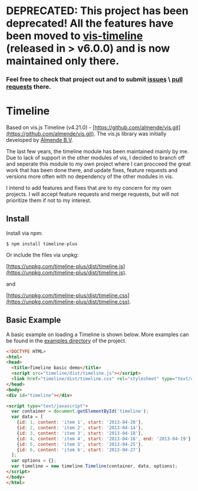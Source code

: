 # DEPRECATED: This project has been deprecated! All the features have been moved to [vis-timeline](https://github.com/visjs/vis-timeline) (released in > v6.0.0) and is now maintained only there. 

### Feel free to check that project out and to submit [issues](https://github.com/visjs/vis-timeline/issues) \ [pull requests](https://github.com/visjs/vis-timeline/pulls) there.





# Timeline

Based on vis.js Timeline (v4.21.0) - [https://github.com/almende/vis.git](https://github.com/almende/vis.git).
The vis.js library was initially developed by [Almende B.V](http://almende.com).

The last few years, the timeline module has been maintained mainly by me. Due to lack of support in the other modules of vis, I decided to branch off and seperate this module to my own project where I can procceed the great work that has been done there, and update fixes, feature requests and versions more often with no dependency of the other modules in vis.

I intend to add features and fixes that are to my concern for my own projects. I will accept feature requests and merge requests, but will not prioritize them if not to my interest.

## Install

Install via npm:

    $ npm install timeline-plus
    
Or include the files via unpkg: 

[https://unpkg.com/timeline-plus/dist/timeline.js](https://unpkg.com/timeline-plus/dist/timeline.js). 

and

[https://unpkg.com/timeline-plus/dist/timeline.css](https://unpkg.com/timeline-plus/dist/timeline.css).

## Basic Example

A basic example on loading a Timeline is shown below. More examples can be
found in the [examples directory](https://github.com/yotamberk/timeline/tree/master/examples)
of the project.

```html
<!DOCTYPE HTML>
<html>
<head>
  <title>Timeline basic demo</title>
  <script src="timeline/dist/timeline.js"></script>
  <link href="timeline/dist/timeline.css" rel="stylesheet" type="text/css" />
</head>
<body>
<div id="timeline"></div>

<script type="text/javascript">
  var container = document.getElementById('timeline');
  var data = [
    {id: 1, content: 'item 1', start: '2013-04-20'},
    {id: 2, content: 'item 2', start: '2013-04-14'},
    {id: 3, content: 'item 3', start: '2013-04-18'},
    {id: 4, content: 'item 4', start: '2013-04-16', end: '2013-04-19'},
    {id: 5, content: 'item 5', start: '2013-04-25'},
    {id: 6, content: 'item 6', start: '2013-04-27'}
  ];
  var options = {};
  var timeline = new timeline.Timeline(container, data, options);
</script>
</body>
</html>
```
